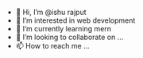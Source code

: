 - 👋 Hi, I’m @ishu rajput
- 👀 I’m interested in web development
- 🌱 I’m currently learning  mern
- 💞️ I’m looking to collaborate on ...
- 📫 How to reach me ...

<!---
rifile2/rifile2 is a ✨ special ✨ repository because its `README.md` (this file) appears on your GitHub profile.
You can click the Preview link to take a look at your changes.
--->
